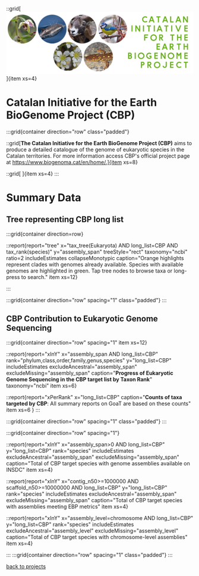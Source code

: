 ::grid[![GoaT](/static/images/CBP.jpg)]{item xs=4}

# Catalan Initiative for the Earth BioGenome Project (CBP)
:::grid{container direction="row" class="padded"}

::grid[**The Catalan Initiative for the Earth BioGenome Project (CBP)** aims to produce a detailed catalogue of the genome of eukaryotic species in the Catalan territories. For more information access CBP's official project page at https://www.biogenoma.cat/en/home/.]{item xs=8}

::grid[ ]{item xs=4}
:::

# Summary Data

## Tree representing CBP long list

:::grid{container direction=row}

::report{report="tree" x="tax_tree(Eukaryota) AND long_list=CBP AND tax_rank(species)" y="assembly_span" treeStyle="rect" taxonomy="ncbi" ratio=2 includeEstimates collapseMonotypic caption="Orange highlights represent clades with genomes already available. Species with available genomes are highlighted in green. Tap tree nodes to browse taxa or long-press to search." item xs=12}

:::

:::grid{container direction="row" spacing="1" class="padded"}
:::

## CBP Contribution to Eukaryotic Genome Sequencing

:::grid{container direction="row" spacing="1" item xs=12}

::report{report="xInY" x="assembly_span AND long_list=CBP" rank="phylum,class,order,family,genus,species" y="long_list=CBP" includeEstimates excludeAncestral="assembly_span" excludeMissing="assembly_span" caption="**Progress of Eukaryotic Genome Sequencing in the CBP target list by Taxon Rank**" taxonomy="ncbi" item xs=6}

::report{report="xPerRank" x="long_list=CBP" caption="**Counts of taxa targeted by CBP**: All summary reports on GoaT are based on these counts" item xs=6 }
:::

:::grid{container direction="row" spacing="1" class="padded"}
:::

:::grid{container direction="row" spacing="1"}

::report{report="xInY" x="assembly_span>0 AND long_list=CBP" y="long_list=CBP" rank="species" includeEstimates excludeAncestral="assembly_span" excludeMissing="assembly_span" caption="Total of CBP target species with genome assemblies available on INSDC" item xs=4}

::report{report="xInY" x="contig_n50>=1000000 AND scaffold_n50>=10000000 AND long_list=CBP" y="long_list=CBP" rank="species" includeEstimates excludeAncestral="assembly_span" excludeMissing="assembly_span" caption="Total of CBP target species with assemblies meeting EBP metrics" item xs=4}

::report{report="xInY" x="assembly_level=chromosome AND long_list=CBP" y="long_list=CBP" rank="species" includeEstimates excludeAncestral="assembly_level" excludeMissing="assembly_level" caption="Total of CBP target species with chromosome-level assemblies" item xs=4}

:::
:::grid{container direction="row" spacing="1" class="padded"}
:::

[back to projects](/projects)
